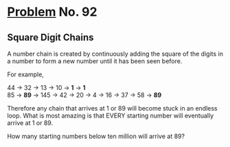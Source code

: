# [Problem](https://projecteuler.net/problem=92) No. 92

## Square Digit Chains

A number chain is created by continuously adding the square of the digits in a number to form a new number until it has been seen before.

For example,

44 → 32 → 13 → 10 → **1** → **1** <br>
85 → **89** → 145 → 42 → 20 → 4 → 16 → 37 → 58 → **89**

Therefore any chain that arrives at 1 or 89 will become stuck in an endless loop. What is most amazing is that EVERY starting number will eventually arrive at 1 or 89.

How many starting numbers below ten million will arrive at 89?

